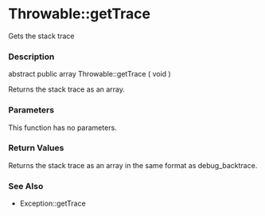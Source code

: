 Throwable::getTrace
===================

Gets the stack trace

### Description

<span class="modifier">abstract</span> <span
class="modifier">public</span> <span class="type">array</span> <span
class="methodname">Throwable::getTrace</span> ( <span
class="methodparam">void</span> )

Returns the stack trace as an <span class="type">array</span>.

### Parameters

This function has no parameters.

### Return Values

Returns the stack trace as an <span class="type">array</span> in the
same format as <span class="function">debug\_backtrace</span>.

### See Also

-   <span class="methodname">Exception::getTrace</span>

